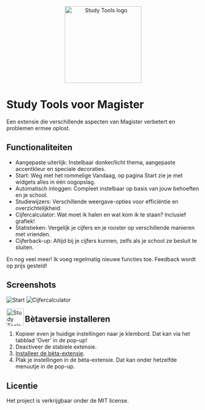 <p align="center">
  <img src="https://github.com/QkeleQ10/Study-Tools/assets/65854503/fcc9719f-dd6d-4fe2-8233-e58bec7e538e" alt="Study Tools logo" width="200">
</p>

# Study Tools voor Magister

Een extensie die verschillende aspecten van Magister verbetert en problemen ermee oplost. 

## Functionaliteiten

- Aangepaste uiterlijk: Instelbaar donker/licht thema, aangepaste accentkleur en speciale decoraties.
- Start: Weg met het rommelige Vandaag, op pagina Start zie je met widgets alles in één oogopslag.
- Automatisch inloggen: Compleet instelbaar op basis van jouw behoeften en je school.
- Studiewijzers: Verschillende weergave-opties voor efficiëntie en overzichtelijkheid.
- Cijfercalculator: Wat moet ik halen en wat kom ik te staan? Inclusief grafiek!
- Statistieken: Vergelijk je cijfers en je rooster op verschillende manieren met vrienden.
- Cijferback-up: Altijd bij je cijfers kunnen, zelfs als je school ze besluit te sluiten.

En nog veel meer! Ik voeg regelmatig nieuwe functies toe. Feedback wordt op prijs gesteld!

## Screenshots

![Start](https://github.com/QkeleQ10/Study-Tools/assets/65854503/56dd1a44-e02c-4d31-8c9f-d34afb92da18)
![Cijfercalculator](https://github.com/QkeleQ10/Study-Tools/assets/65854503/5ab2b1ec-73f7-4864-b3cc-8f232e9a3090)


<img align="left" width="45" height="45" src="https://github.com/QkeleQ10/Study-Tools/assets/65854503/ec4ab9b1-3cf9-45b2-ba08-1a2dfb1e000d" alt="Study Tools beta logo">

## Bètaversie installeren
1. Kopieer even je huidige instellingen naar je klembord. Dat kan via het tabblad 'Over' in de pop-up!
2. Deactiveer de stabiele extensie.
3. [Installeer de bèta-extensie](https://chromewebstore.google.com/u/1/detail/study-tools-voor-magister/dlmdgkhbbclpolcofdlhlpdpiobmklmd).
4. Plak je instellingen in de bèta-extensie. Dat kan onder hetzelfde menuutje in de pop-up.

## Licentie

Het project is verkrijgbaar onder de MIT license.
